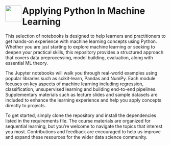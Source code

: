 # <img align="left" height="50px" src="https://github.com/user-attachments/assets/a5db4113-701d-4b4c-b7eb-1b7cacc8ca78" /> Applying Python In Machine Learning

This selection of notebooks is designed to help learners and practitioners to get hands-on experience with machine learning concepts using Python. 
Whether you are just starting to explore machine learning or seeking to deepen your practical skills, this repository provides a structured approach that covers data preprocessing, model building, evaluation, along with essential ML theory.

The Jupyter notebooks will walk you through real-world examples using popular libraries such as scikit-learn, Pandas and NumPy. 
Each module focuses on key aspects of machine learning including regression, classification, unsupervised learning and building end-to-end pipelines. 
Supplementary materials such as lecture slides and sample datasets are included to enhance the learning experience and help you apply concepts directly to projects.

To get started, simply clone the repository and install the dependencies listed in the requirements file. 
The course materials are organized for sequential learning, but you’re welcome to navigate the topics that interest you most. 
Contributions and feedback are encouraged to help us improve and expand these resources for the wider data science community.
